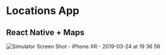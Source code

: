 # Locations App

## React Native + Maps

![Simulator Screen Shot - iPhone XR - 2019-03-24 at 19 36 56](https://user-images.githubusercontent.com/14052885/55077552-2a147b00-50ec-11e9-9dfd-fd5efa4ede6b.png)
